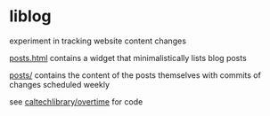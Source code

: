 # liblog
experiment in tracking website content changes

[posts.html](https://caltechlibrary.github.io/liblog/posts.html) contains a widget that minimalistically lists blog posts

[posts/](https://github.com/caltechlibrary/liblog/tree/main/posts) contains the content of the posts themselves with commits of changes scheduled weekly

see [caltechlibrary/overtime](https://github.com/caltechlibrary/overtime) for code
